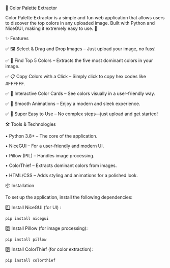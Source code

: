 🎨 Color Palette Extractor

Color Palette Extractor is a simple and fun web application that allows users to discover the top colors in any uploaded image.
Built with Python and NiceGUI, making it extremely easy to use. 🚀


✨ Features

✅ 🖼️ Select & Drag and Drop Images – Just upload your image, no fuss!

✅ 🎯 Find Top 5 Colors – Extracts the five most dominant colors in your image.

✅ 📋 Copy Colors with a Click – Simply click to copy hex codes like #FFFFFF.

✅ 🌈 Interactive Color Cards – See colors visually in a user-friendly way.

✅ 💫 Smooth Animations – Enjoy a modern and sleek experience.

✅ 🎉 Super Easy to Use – No complex steps—just upload and get started!




🛠️ Tools & Technologies

•	Python 3.8+ – The core of the application.
 
•	NiceGUI – For a user-friendly and modern UI.
 
•	Pillow (PIL) – Handles image processing.

•	ColorThief – Extracts dominant colors from images.

•	HTML/CSS – Adds styling and animations for a polished look.

📦 Installation

To set up the application, install the following dependencies:

1️⃣ Install NiceGUI (for UI) :
  
    pip install nicegui

2️⃣ Install Pillow (for image processing):

    pip install pillow

3️⃣ Install ColorThief (for color extraction):

    pip install colorthief
